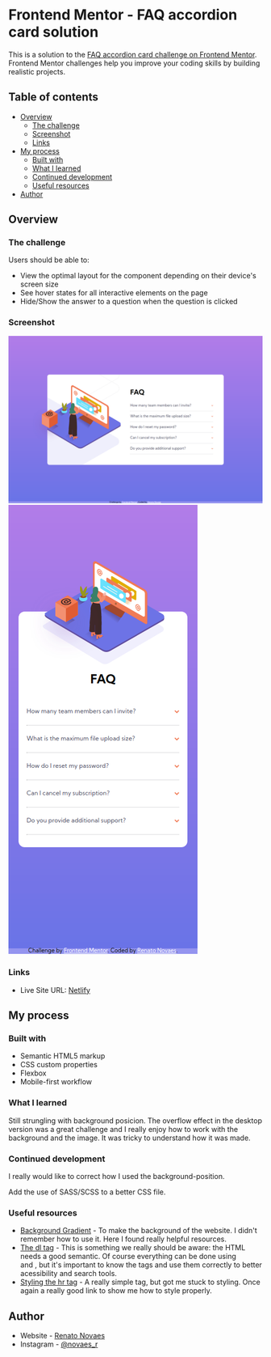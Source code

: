 # Frontend Mentor - FAQ accordion card solution

This is a solution to the [FAQ accordion card challenge on Frontend Mentor](https://www.frontendmentor.io/challenges/faq-accordion-card-XlyjD0Oam). Frontend Mentor challenges help you improve your coding skills by building realistic projects. 

## Table of contents

- [Overview](#overview)
  - [The challenge](#the-challenge)
  - [Screenshot](#screenshot)
  - [Links](#links)
- [My process](#my-process)
  - [Built with](#built-with)
  - [What I learned](#what-i-learned)
  - [Continued development](#continued-development)
  - [Useful resources](#useful-resources)
- [Author](#author)
## Overview

### The challenge

Users should be able to:

- View the optimal layout for the component depending on their device's screen size
- See hover states for all interactive elements on the page
- Hide/Show the answer to a question when the question is clicked

### Screenshot

![](./assets/screenshots/desktop.png)
![](./assets/screenshots/mobile.png)

### Links

- Live Site URL: [Netlify](https://keen-pasteur-d3d17e.netlify.app/)

## My process

### Built with

- Semantic HTML5 markup
- CSS custom properties
- Flexbox
- Mobile-first workflow

### What I learned
  
Still strungling with background posicion. The overflow effect in the desktop version was a great challenge and I really enjoy how to work with the background and the image. It was tricky to understand how it was made.

### Continued development

I really would like to correct how I used the background-position.  
  
Add the use of SASS/SCSS to a better CSS file.

### Useful resources

- [Background Gradient](https://www.w3schools.com/css/css3_gradients.asp) - To make the background of the website. I didn't remember how to use it. Here I found really helpful resources.
- [The dl tag](https://www.w3schools.com/tags/tag_dl.asp) - This is something we really should be aware: the HTML needs a good semantic. Of course everything can be done using <div> and <span>, but it's important to know the tags and use them correctly to better acessibility and search tools.
- [Styling the hr tag](https://www.w3schools.com/howto/howto_css_style_hr.asp) - A really simple tag, but got me stuck to styling. Once again a really good link to show me how to style properly.

## Author

- Website - [Renato Novaes](https://www.renatonovaes.dev)
- Instagram - [@novaes_r](https://www.instagram.com/novaes_r)
